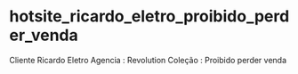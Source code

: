 # hotsite_ricardo_eletro_proibido_perder_venda
Cliente Ricardo Eletro
Agencia : Revolution
Coleção : Proibido perder venda

